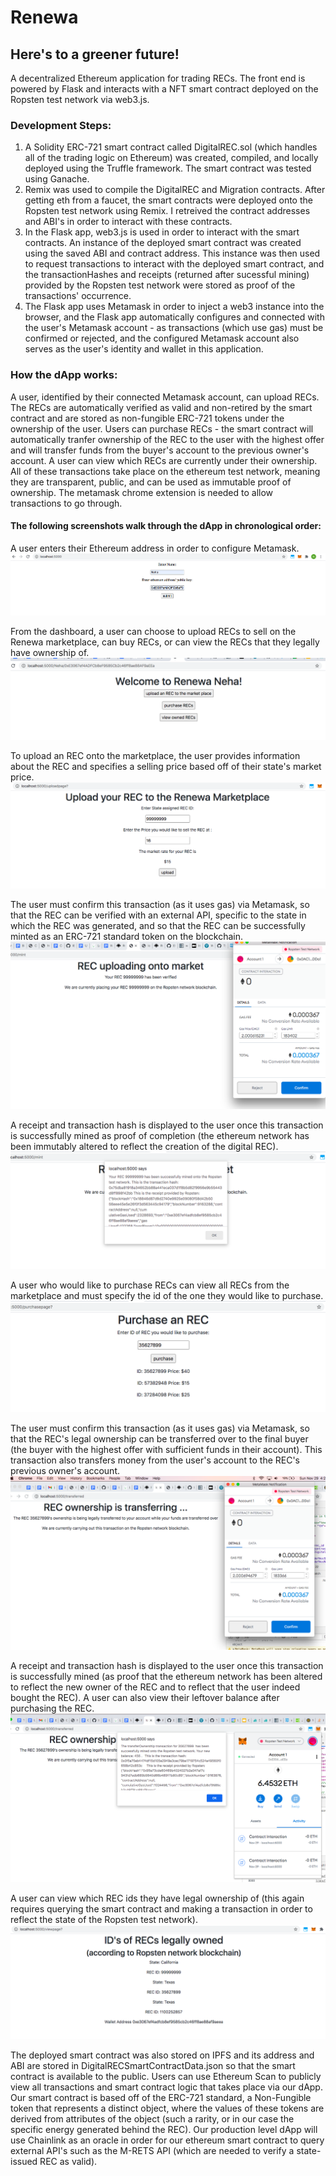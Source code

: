 # Renewa
## Here's to a greener future!
A decentralized Ethereum application for trading RECs. The front end is powered by Flask and interacts with a NFT smart contract deployed on the Ropsten test network via web3.js.

### Development Steps:
1. A Solidity ERC-721 smart contract called DigitalREC.sol (which handles all of the trading logic on Ethereum) was created, compiled, and locally deployed using the Truffle framework. The smart contract was tested using Ganache.
2. Remix was used to compile the DigitalREC and Migration contracts. After getting eth from a faucet, the smart contracts were deployed onto the Ropsten test network using Remix. I retreived the contract addresses and ABI's in order to interact with these contracts.
3. In the Flask app, web3.js is used in order to interact with the smart contracts. An instance of the deployed smart contract was created using the saved ABI and contract address. This instance was then used to request transactions to interact with the deployed smart contract, and the transactionHashes and receipts (returned after sucessful mining) provided by the Ropsten test network were stored as proof of the transactions' occurrence. 
4. The Flask app uses Metamask in order to inject a web3 instance into the browser, and the Flask app automatically configures and connected with the user's Metamask account - as transactions (which use gas) must be confirmed or rejected, and the configured Metamask account also serves as the user's identity and wallet in this application. 

### How the dApp works: 
A user, identified by their connected Metamask account, can upload RECs. The RECs are automatically verified as valid and non-retired by the smart contract and are stored as non-fungible ERC-721 tokens under the ownership of the user. Users can purchase RECs - the smart contract will automatically tranfer ownership of the REC to the user with the highest offer and will transfer funds from the buyer's account to the previous owner's account. A user can view which RECs are currently under their ownership. All of these transactions take place on the ethereum test network, meaning they are transparent, public, and can be used as immutable proof of ownership. The metamask chrome extension is needed to allow transactions to go through.


#### The following screenshots walk through the dApp in chronological order:

A user enters their Ethereum address in order to configure Metamask.
![Alt text](https://github.com/neha-dhingra/Renewa/blob/main/Screenshots/PublicKey.png?raw=true "Title")


From the dashboard, a user can choose to upload RECs to sell on the Renewa marketplace, can buy RECs, or can view the RECs that they legally have ownership of.
![Alt text](https://github.com/neha-dhingra/Renewa/blob/main/Screenshots/home.png?raw=true "Title")


To upload an REC onto the marketplace, the user provides information about the REC and specifies a selling price based off of their state's market price.
![Alt text](https://github.com/neha-dhingra/Renewa/blob/main/Screenshots/upload.png?raw=true "Title")


The user must confirm this transaction (as it uses gas) via Metamask, so that the REC can be verified with an external API, specific to the state in which the REC was generated, and so that the REC can be successfully minted as an ERC-721 standard token on the blockchain.
![Alt text](https://github.com/neha-dhingra/Renewa/blob/main/Screenshots/minted_transaction.png?raw=true "Title")


A receipt and transaction hash is displayed to the user once this transaction is successfully mined as proof of completion (the ethereum network has been immutably altered to reflect the creation of the digital REC).
![Alt text](https://github.com/neha-dhingra/Renewa/blob/main/Screenshots/minted_receipt.png?raw=true "Title")


A user who would like to purchase RECs can view all RECs from the marketplace and must specify the id of the one they would like to purchase.
![Alt text](https://github.com/neha-dhingra/Renewa/blob/main/Screenshots/purchase.png?raw=true "Title")


The user must confirm this transaction (as it uses gas) via Metamask, so that the REC's legal ownership can be transferred over to the final buyer (the buyer with the highest offer with sufficient funds in their account). This transaction also transfers money from the user's account to the REC's previous owner's account. 
![Alt text](https://github.com/neha-dhingra/Renewa/blob/main/Screenshots/purchase_transaction.png?raw=true "Title")


A receipt and transaction hash is displayed to the user once this transaction is successfully mined (as proof that the ethereum network has been altered to reflect the new owner of the REC and to reflect that the user indeed bought the REC). A user can also view their leftover balance after purchasing the REC.
![Alt text](https://github.com/neha-dhingra/Renewa/blob/main/Screenshots/purchaseReceipt.png?raw=true "Title")


A user can view which REC ids they have legal ownership of (this again requires querying the smart contract and making a transaction in order to reflect the state of the Ropsten test network).
![Alt text](https://github.com/neha-dhingra/Renewa/blob/main/Screenshots/view_owned.png?raw=true "Title")




The deployed smart contract was also stored on IPFS and its address and ABI are stored in DigitalRECSmartContractData.json so that the smart contract is available to the public. Users can use Ethereum Scan to publicly view all transactions and smart contract logic that takes place via our dApp. Our smart contract is based off of the ERC-721 standard, a Non-Fungible token that represents a distinct object, where the values of these tokens are derived from attributes of the object (such a rarity, or in our case the specific energy generated behind the REC). Our production level dApp will use Chainlink as an oracle in order for our ethereum smart contract to query external API's such as the M-RETS API (which are needed to verify a state-issued REC as valid).  








